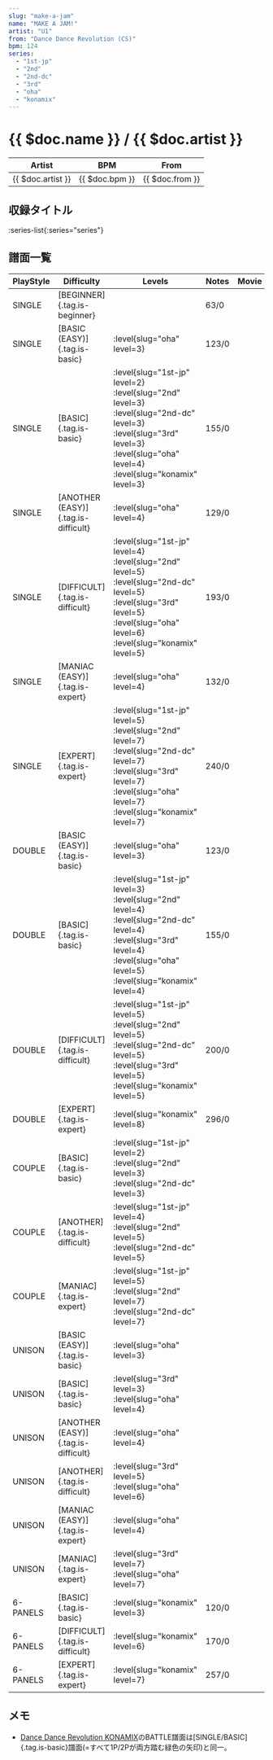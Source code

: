 ```yaml
---
slug: "make-a-jam"
name: "MAKE A JAM!"
artist: "U1"
from: "Dance Dance Revolution (CS)"
bpm: 124
series:
  - "1st-jp"
  - "2nd"
  - "2nd-dc"
  - "3rd"
  - "oha"
  - "konamix"
---
```


# {{ $doc.name }} / {{ $doc.artist }}

|Artist|BPM|From|
|------|---|----|
|{{ $doc.artist }}|{{ $doc.bpm }}|{{ $doc.from }}|

## 収録タイトル

:series-list{:series="series"}

## 譜面一覧

|PlayStyle|Difficulty|Levels|Notes|Movie|
|---------|----------|------|-----|-----|
|SINGLE|[BEGINNER]{.tag.is-beginner}||63/0||
|SINGLE|[BASIC (EASY)]{.tag.is-basic}|<div class="field is-grouped is-grouped-multiline">:level{slug="oha" level=3}</div>|123/0||
|SINGLE|[BASIC]{.tag.is-basic}|<div class="field is-grouped is-grouped-multiline">:level{slug="1st-jp" level=2} :level{slug="2nd" level=3} :level{slug="2nd-dc" level=3} :level{slug="3rd" level=3} :level{slug="oha" level=4} :level{slug="konamix" level=3}</div>|155/0||
|SINGLE|[ANOTHER (EASY)]{.tag.is-difficult}|<div class="field is-grouped is-grouped-multiline">:level{slug="oha" level=4}</div>|129/0||
|SINGLE|[DIFFICULT]{.tag.is-difficult}|<div class="field is-grouped is-grouped-multiline">:level{slug="1st-jp" level=4} :level{slug="2nd" level=5} :level{slug="2nd-dc" level=5} :level{slug="3rd" level=5} :level{slug="oha" level=6} :level{slug="konamix" level=5}</div>|193/0||
|SINGLE|[MANIAC (EASY)]{.tag.is-expert}|<div class="field is-grouped is-grouped-multiline">:level{slug="oha" level=4}</div>|132/0||
|SINGLE|[EXPERT]{.tag.is-expert}|<div class="field is-grouped is-grouped-multiline">:level{slug="1st-jp" level=5} :level{slug="2nd" level=7} :level{slug="2nd-dc" level=7} :level{slug="3rd" level=7} :level{slug="oha" level=7} :level{slug="konamix" level=7}</div>|240/0||
|DOUBLE|[BASIC (EASY)]{.tag.is-basic}|<div class="field is-grouped is-grouped-multiline">:level{slug="oha" level=3}</div>|123/0||
|DOUBLE|[BASIC]{.tag.is-basic}|<div class="field is-grouped is-grouped-multiline">:level{slug="1st-jp" level=3} :level{slug="2nd" level=4} :level{slug="2nd-dc" level=4} :level{slug="3rd" level=4} :level{slug="oha" level=5} :level{slug="konamix" level=4}</div>|155/0||
|DOUBLE|[DIFFICULT]{.tag.is-difficult}|<div class="field is-grouped is-grouped-multiline">:level{slug="1st-jp" level=5} :level{slug="2nd" level=5} :level{slug="2nd-dc" level=5} :level{slug="3rd" level=5} :level{slug="konamix" level=5}</div>|200/0||
|DOUBLE|[EXPERT]{.tag.is-expert}|<div class="field is-grouped is-grouped-multiline">:level{slug="konamix" level=8}</div>|296/0||
|COUPLE|[BASIC]{.tag.is-basic}|<div class="field is-grouped is-grouped-multiline">:level{slug="1st-jp" level=2} :level{slug="2nd" level=3} :level{slug="2nd-dc" level=3}</div>|||
|COUPLE|[ANOTHER]{.tag.is-difficult}|<div class="field is-grouped is-grouped-multiline">:level{slug="1st-jp" level=4} :level{slug="2nd" level=5} :level{slug="2nd-dc" level=5}</div>|||
|COUPLE|[MANIAC]{.tag.is-expert}|<div class="field is-grouped is-grouped-multiline">:level{slug="1st-jp" level=5} :level{slug="2nd" level=7} :level{slug="2nd-dc" level=7}</div>|||
|UNISON|[BASIC (EASY)]{.tag.is-basic}|<div class="field is-grouped is-grouped-multiline">:level{slug="oha" level=3}</div>|||
|UNISON|[BASIC]{.tag.is-basic}|<div class="field is-grouped is-grouped-multiline">:level{slug="3rd" level=3} :level{slug="oha" level=4}</div>|||
|UNISON|[ANOTHER (EASY)]{.tag.is-difficult}|<div class="field is-grouped is-grouped-multiline">:level{slug="oha" level=4}</div>|||
|UNISON|[ANOTHER]{.tag.is-difficult}|<div class="field is-grouped is-grouped-multiline">:level{slug="3rd" level=5} :level{slug="oha" level=6}</div>|||
|UNISON|[MANIAC (EASY)]{.tag.is-expert}|<div class="field is-grouped is-grouped-multiline">:level{slug="oha" level=4}</div>|||
|UNISON|[MANIAC]{.tag.is-expert}|<div class="field is-grouped is-grouped-multiline">:level{slug="3rd" level=7} :level{slug="oha" level=7}</div>|||
|6-PANELS|[BASIC]{.tag.is-basic}|<div class="field is-grouped is-grouped-multiline">:level{slug="konamix" level=3}</div>|120/0||
|6-PANELS|[DIFFICULT]{.tag.is-difficult}|<div class="field is-grouped is-grouped-multiline">:level{slug="konamix" level=6}</div>|170/0||
|6-PANELS|[EXPERT]{.tag.is-expert}|<div class="field is-grouped is-grouped-multiline">:level{slug="konamix" level=7}</div>|257/0||

## メモ

- [Dance Dance Revolution KONAMIX](/series/konamix)のBATTLE譜面は[SINGLE/BASIC]{.tag.is-basic}譜面(=すべて1P/2Pが両方踏む緑色の矢印)と同一。
